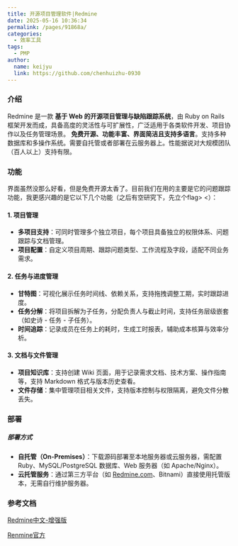 ```yaml
---
title: 开源项目管理软件|Redmine
date: 2025-05-16 10:36:34
permalink: /pages/91868a/
categories: 
  - 效率工具
tags: 
  - PMP
author: 
  name: keijyu
  link: https://github.com/chenhuizhu-0930
---
```


### 介绍

Redmine 是一款 **基于 Web 的开源项目管理与缺陷跟踪系统**，由 Ruby on Rails 框架开发而成，具备高度的灵活性与可扩展性，广泛适用于各类软件开发、项目协作以及任务管理场景。 **免费开源、功能丰富、界面简洁且支持多语言**。支持多种数据库和多操作系统。需要自托管或者部署在云服务器上。性能据说对大规模团队（百人以上）支持有限。

### 功能

界面虽然没那么好看，但是免费开源太香了。目前我们在用的主要是它的问题跟踪功能，我更感兴趣的是它以下几个功能（之后有空研究下，先立个flag> <）：

#### 1. **项目管理**

- **多项目支持**：可同时管理多个独立项目，每个项目具备独立的权限体系、问题跟踪与文档管理。
- **项目配置**：自定义项目周期、跟踪问题类型、工作流程及字段，适配不同业务需求。

#### 2. **任务与进度管理**

- **甘特图**：可视化展示任务时间线、依赖关系，支持拖拽调整工期，实时跟踪进度。
- **任务分解**：将项目拆解为子任务，分配负责人与截止时间，支持任务层级嵌套（如史诗 - 任务 - 子任务）。
- **时间追踪**：记录成员在任务上的耗时，生成工时报表，辅助成本核算与效率分析。

#### 3. **文档与文件管理**

- **项目知识库**：支持创建 Wiki 页面，用于记录需求文档、技术方案、操作指南等，支持 Markdown 格式与版本历史查看。
- **文件存储**：集中管理项目相关文件，支持版本控制与权限隔离，避免文件分散丢失。

### 部署

#####  **部署方式**

- **自托管（On-Premises）**：下载源码部署至本地服务器或云服务器，需配置 Ruby、MySQL/PostgreSQL 数据库、Web 服务器（如 Apache/Nginx）。
- **云托管服务**：通过第三方平台（如 [Redmine.com](https://redmine.com/)、Bitnami）直接使用托管版本，无需自行维护服务器。

### 参考文档

[Redmine中文-增强版](http://www.redmine.org.cn/manual)

[Renmine官方](https://www.redmine.org/)
